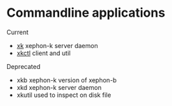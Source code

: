 # Commandline applications

Current

- [xk](xk) xephon-k server daemon
- [xkctl](xkctl) client and util

Deprecated

- xkb xephon-k version of xephon-b
- xkd xephon-k server daemon
- xkutil used to inspect on disk file
